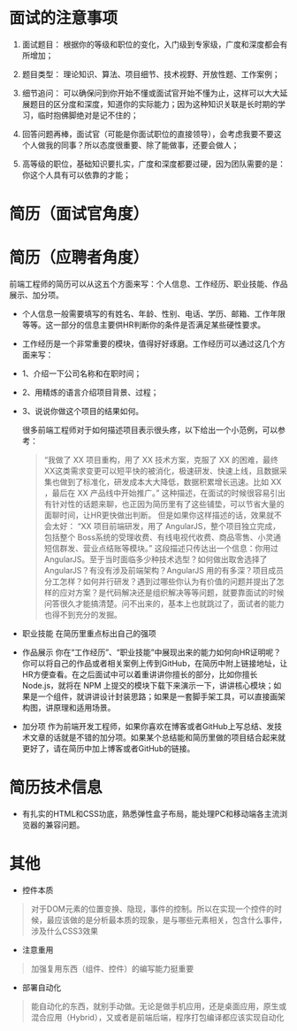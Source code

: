 # 面试的注意事项

1. 面试题目： 根据你的等级和职位的变化，入门级到专家级，广度和深度都会有所增加；

2. 题目类型： 理论知识、算法、项目细节、技术视野、开放性题、工作案例；

3. 细节追问： 可以确保问到你开始不懂或面试官开始不懂为止，这样可以大大延展题目的区分度和深度，知道你的实际能力；因为这种知识关联是长时期的学习，临时抱佛脚绝对是记不住的；

4. 回答问题再棒，面试官（可能是你面试职位的直接领导），会考虑我要不要这个人做我的同事？所以态度很重要、除了能做事，还要会做人；

5. 高等级的职位，基础知识要扎实，广度和深度都要过硬，因为团队需要的是：你这个人具有可以依靠的才能；

# 简历（面试官角度）


# 简历（应聘者角度）
前端工程师的简历可以从这五个方面来写：个人信息、工作经历、职业技能、作品展示、加分项。 
* 个人信息一般需要填写的有姓名、年龄、性别、电话、学历、邮箱、工作年限等等。这一部分的信息主要供HR判断你的条件是否满足某些硬性要求。

* 工作经历是一个非常重要的模块，值得好好琢磨。工作经历可以通过这几个方面来写：
 * 1、介绍一下公司名称和在职时间；
 * 2、用精炼的语言介绍项目背景、过程；
 * 3、说说你做这个项目的结果如何。
 
   很多前端工程师对于如何描述项目表示很头疼，以下给出一个小范例，可以参考：

   > “我做了 XX 项目重构，用了 XX 技术方案，克服了 XX 的困难，最终XX这类需求变更可以短平快的被消化，极速研发、快速上线，且数据采集也做到了标准化，研发成本大大降低，数据积累增长迅速。比如 XX ，最后在 XX 产品线中开始推广。”
   这种描述，在面试的时候很容易引出有针对性的话题来聊，也正因为简历里有了这些铺垫，可以节省大量的面聊时间，让HR更快做出判断。
     但是如果你这样描述的话，效果就不会太好：
     “XX 项目前端研发，用了 AngularJS，整个项目独立完成，包括整个 Boss系统的受理收费、有线电视代收费、商品零售、小灵通短信群发、营业点结账等模块。”
这段描述只传达出一个信息：你用过 AngularJS。至于当时面临多少种技术选型？如何做出取舍选择了 AngularJS？有没有涉及前端架构？AngularJS 用的有多深？项目成员分工怎样？如何并行研发？遇到过哪些你认为有价值的问题并提出了怎样的应对方案？是代码解决还是组织解决等等问题，就要靠面试的时候问答很久才能搞清楚。问不出来的，基本上也就跳过了，面试者的能力也得不到充分的发掘。

* 职业技能
在简历里重点标出自己的强项

* 作品展示
你在“工作经历”、“职业技能”中展现出来的能力如何向HR证明呢？你可以将自己的作品或者相关案例上传到GitHub，在简历中附上链接地址，让HR方便查看。在之后面试中可以着重讲讲你擅长的部分，比如你擅长Node.js，就将在 NPM 上提交的模块下载下来演示一下，讲讲核心模块；如果是一个组件，就讲讲设计封装思路；如果是一套脚手架工具，可以直接画架构图，讲原理和适用场景。

* 加分项
作为前端开发工程师，如果你喜欢在博客或者GitHub上写总结、发技术文章的话就是不错的加分项。如果某个总结能和简历里做的项目结合起来就更好了，请在简历中加上博客或者GitHub的链接。

# 简历技术信息
* 有扎实的HTML和CSS功底，熟悉弹性盒子布局，能处理PC和移动端各主流浏览器的兼容问题。
   
# 其他
* 控件本质
> 对于DOM元素的位置变换、隐现，事件的控制。所以在实现一个控件的时候，最应该做的是分析最本质的现象，是与哪些元素相关，包含什么事件，涉及什么CSS3效果

* 注意重用
> 加强复用东西（组件、控件）的编写能力挺重要

* 部署自动化
> 能自动化的东西，就别手动做。无论是做手机应用，还是桌面应用，原生或混合应用（Hybrid），又或者是前端后端，程序打包编译都应该实现自动化



